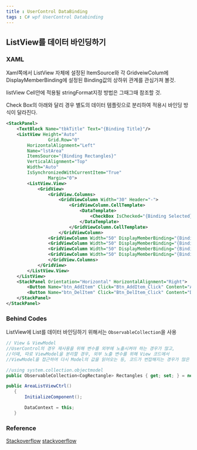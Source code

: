 ```yaml
---
title : UserControl DataBinding 
tags : C# wpf UserControl Databinding 
---
```

## ListView를 데이터 바인딩하기
### XAML

Xaml쪽에서 ListView 자체에 설정된 ItemSource와 각 GridveiwColum에 DisplayMemberBinding에 설정된
Binding값의 상하위 관계를 관심가져 볼것.

listView Cell안에 적용될 stringFormat지정 방법은 그때그때 참조할 것.

Check Box의 아래와 달리 경우 별도의 데이터 템플릿으로 분리하여 적용시 바인딩 방식이 달라진다. 

```xml
<StackPanel>
    <TextBlock Name="tbkTitle" Text="{Binding Title}"/>
    <ListView Height="Auto" 
                Grid.Row="0"
        HorizontalAlignment="Left" 
        Name="lstArea" 
        ItemsSource="{Binding Rectangles}"    
        VerticalAlignment="Top" 
        Width="Auto"
        IsSynchronizedWithCurrentItem="True"
                Margin="0">
        <ListView.View>
            <GridView>
                <GridView.Columns>
                    <GridViewColumn Width="30" Header="-">
                        <GridViewColumn.CellTemplate>
                            <DataTemplate>
                                <CheckBox IsChecked="{Binding Selected}"/>
                            </DataTemplate>
                        </GridViewColumn.CellTemplate>
                    </GridViewColumn>
                <GridViewColumn Width="50" DisplayMemberBinding="{Binding X, StringFormat={}{0:#,#.0}}" Header="X" />
                <GridViewColumn Width="50" DisplayMemberBinding="{Binding Y, StringFormat={}{0:#,#.0}}" Header="Y" />
                <GridViewColumn Width="50" DisplayMemberBinding="{Binding Width, StringFormat={}{0:#,#.0}}" Header="Width" />
                <GridViewColumn Width="50" DisplayMemberBinding="{Binding Height, StringFormat={}{0:#,#.0}}" Header="Height" />
                </GridView.Columns>
            </GridView>
        </ListView.View>
    </ListView>
    <StackPanel Orientation="Horizontal" HorizontalAlignment="Right">
        <Button Name="btn_AddItem" Click="Btn_AddItem_Click" Content="Add"/>
        <Button Name="btn_DelItem" Click="Btn_DelItem_Click" Content="Del"/>
    </StackPanel>
</StackPanel>
```
### Behind Codes

 ListView에 List를 데이터 바인딩하기 위해서는 ``ObservableCollection``을 사용

 ```csharp
// View & ViewModel
 //UserControl의 경우 재사용을 위해 변수를 외부에 노출시켜야 하는 경우가 많고,
 //이때, 따로 ViewModel을 분리할 경우, 외부 노출 변수를 위해 View 코드에서
 //ViewModel을 접근하여 다시 Model의 값을 읽어오는 등, 코드가 번잡해지는 경우가 많은 것 같다.

 //using system.collection.objectmodel
 public ObservableCollection<CogRectangle> Rectangles { get; set; } = new ObservableCollection<CogRectangle>();
 
 public AreaListViewCtrl()
    {
        InitializeComponent();

        DataContext = this;
    }
```

### Reference
[Stackoverflow](https://stackoverflow.com/questions/33854081/c-sharp-wpf-binding-collection-to-the-listview)
[stackvoerflow](https://stackoverflow.com/questions/16985382/binding-to-usercontrol-dependencyproperty)
